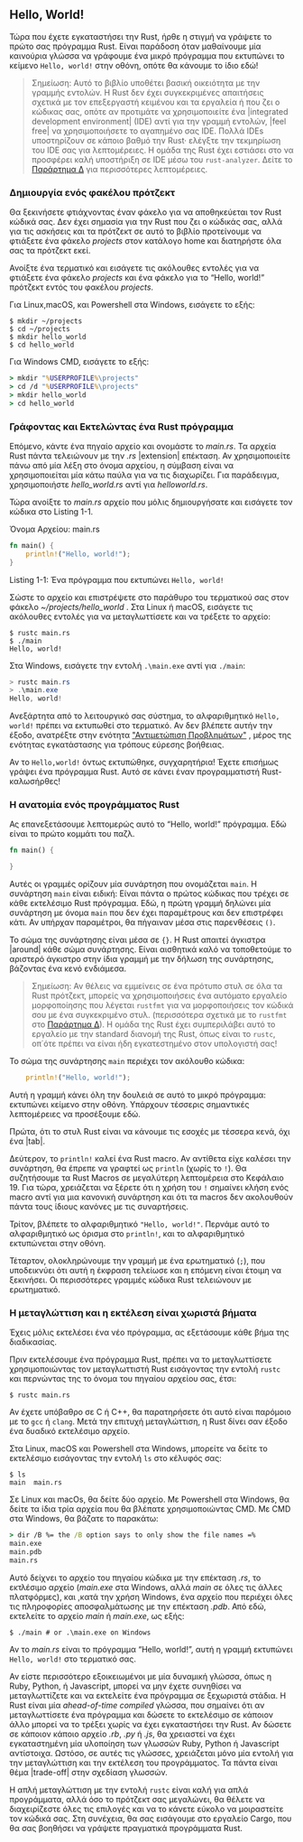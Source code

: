 ## Hello, World!

Τώρα που έχετε εγκαταστήσει την Rust, ήρθε η στιγμή να γράψετε το πρώτο σας
πρόγραμμα Rust. Είναι παράδοση όταν μαθαίνουμε μία καινούρια γλώσσα να
γράφουμε ένα μικρό πρόγραμμα που εκτυπώνει το κείμενο `Hello, world!` στην
οθόνη, οπότε θα κάνουμε το ίδιο εδώ!

> Σημείωση: Αυτό το βιβλίο υποθέτει βασική οικειότητα με την γραμμής εντολών. Η 
> Rust δεν έχει συγκεκριμένες απαιτήσεις σχετικά με τον επεξεργαστή κειμένου και
> τα εργαλεία ή που ζει ο κώδικας σας, οπότε αν προτιμάτε να χρησιμοποιείτε ένα
> |integrated development environment| (IDE) αντί για την γραμμή εντολών, |feel
> free| να χρησιμοποιήσετε το αγαπημένο σας IDE. Πολλά IDEs υποστηρίζουν σε κάποιο
> βαθμό την Rust· ελέγξτε την τεκμηρίωση του IDE σας για λεπτομέρειες. Η ομάδα
> της Rust έχει εστιάσει στο να προσφέρει καλή υποστήριξη σε IDE μέσω του
> `rust-analyzer`. Δείτε το [Παράρτημα Δ][devtools]<!-- ignore --> για περισσότερες
> λεπτομέρειες.

### Δημιουργία ενός φακέλου πρότζεκτ

Θα ξεκινήσετε φτιάχνοντας έναν φάκελο για να αποθηκεύεται τον Rust κώδικά σας.
Δεν έχει σημασία για την Rust που ζει ο κώδικάς σας, αλλά για τις ασκήσεις και 
τα πρότζεκτ σε αυτό το βιβλίο προτείνουμε να φτιάξετε ένα φάκελο *projects* στον
κατάλογο home και διατηρήστε όλα σας τα πρότζεκτ εκεί.

Ανοίξτε ένα τερματικό και εισάγετε τις ακόλουθες εντολές για να φτιάξετε ένα
φάκελο *projects* και ένα φάκελο για το “Hello, world!” πρότζεκτ εντός του
φακέλου *projects*. 

Για Linux,macOS, και Powershell στα Windows, εισάγετε το εξής:


```console
$ mkdir ~/projects
$ cd ~/projects
$ mkdir hello_world
$ cd hello_world
```

Για Windows CMD, εισάγετε το εξής:

```cmd
> mkdir "%USERPROFILE%\projects"
> cd /d "%USERPROFILE%\projects"
> mkdir hello_world
> cd hello_world
```

### Γράφοντας και Εκτελώντας ένα Rust πρόγραμμα

Επόμενο, κάντε ένα πηγαίο αρχείο και ονομάστε το *main.rs*. Τα αρχεία Rust 
πάντα τελειώνουν με την *.rs* |extension| επέκταση. Αν χρησιμοποιείτε πάνω
από μία λέξη στο όνομα αρχείου, η σύμβαση είναι να χρησιμοποιείται μία κάτω 
παύλα για να τις διαχωρίζει. Για παράδειγμα, χρησιμοποιήστε *hello_world.rs* 
αντί για *helloworld.rs*.


Τώρα ανοίξτε το *main.rs* αρχείο που μόλις δημιουργήσατε και εισάγετε τον κώδικα στο Listing 1-1.

<span class="filename">Όνομα Αρχείου: main.rs</span>

```rust
fn main() {
    println!("Hello, world!");
}
```

<span class="caption">Listing 1-1: Ένα πρόγραμμα που εκτυπώνει `Hello, world!`</span>

Σώστε το αρχείο και επιστρέψετε στο παράθυρο του τερματικού σας στον
φάκελο *~/projects/hello_world* . Στα Linux ή macOS, εισάγετε τις ακόλουθες
εντολές για να μεταγλωττίσετε και να τρέξετε το αρχείο:

```console
$ rustc main.rs
$ ./main
Hello, world!
```

Στα Windows, εισάγετε την εντολή `.\main.exe` αντί για `./main`: 

```powershell
> rustc main.rs
> .\main.exe
Hello, world!
```

Ανεξάρτητα από το λειτουργικό σας σύστημα, το αλφαριθμητικό `Hello, world!` πρέπει
να εκτυπωθεί στο τερματικό. Αν δεν βλέπετε αυτήν την έξοδο, ανατρέξτε στην ενότητα 
["Αντιμετώπιση Προβλημάτων"][troubleshooting] <!-- ignore -->, μέρος της ενότητας 
εγκατάστασης για τρόπους εύρεσης βοήθειας.

Αν το `Hello,world!` όντως εκτυπώθηκε, συγχαρητήρια! Έχετε επισήμως γράψει ένα
πρόγραμμα Rust. Αυτό σε κάνει έναν προγραμματιστή Rust-καλωσήρθες!

### Η ανατομία ενός προγράμματος Rust

Ας επανεξετάσουμε λεπτομερώς αυτό το “Hello, world!” πρόγραμμα. Εδώ είναι το
πρώτο κομμάτι του παζλ.


```rust
fn main() {

}
```

Αυτές οι γραμμές ορίζουν μία συνάρτηση που ονομάζεται `main`. Η συνάρτηση `main`
είναι ειδική: Είναι πάντα ο πρώτος κώδικας που τρέχει σε κάθε εκτελέσιμο Rust 
πρόγραμμα. Εδώ, η πρώτη γραμμή δηλώνει μία συνάρτηση με όνομα `main` που δεν
έχει παραμέτρους και δεν επιστρέφει κάτι. Αν υπήρχαν παραμέτροι, θα πήγαιναν μέσα
στις παρενθέσεις `()`. 

Το σώμα της συνάρτησης είναι μέσα σε `{}`. Η Rust απαιτεί άγκιστρα |around| κάθε
σώμα συνάρτησης. Είναι αισθητικά καλό να τοποθετούμε το αριστερό άγκιστρο στην
ίδια γραμμή με την δήλωση της συνάρτησης, βάζοντας ένα κενό ενδιάμεσα.


> Σημείωση: Αν θέλεις να εμμείνεις σε ένα πρότυπο στυλ σε όλα τα Rust πρότζεκτ,
> μπορείς να χρησιμοποιήσεις ένα αυτόματο εργαλείο μορφοποίησης που λέγεται 
> `rustfmt` για να μορφοποιήσεις τον κώδικά σου με ένα συγκεκριμένο στυλ.
> (περισσότερα σχετικά με το `rustfmt` στο [Παράρτημα Δ][devtools]<!-- ignore -->).
> Η ομάδα της Rust έχει συμπεριλάβει αυτό το εργαλείο με την standard διανομή
> της Rust, όπως είναι το `rustc`, οπ΄ότε πρέπει να είναι ήδη εγκατεστημένο
> στον υπολογιστή σας!

Το σώμα της συνάρτησης `main` περιέχει τον ακόλουθο κώδικα:

```rust
    println!("Hello, world!");
```

Αυτή η γραμμή κάνει όλη την δουλειά σε αυτό το μικρό πρόγραμμα: εκτυπώνει
κείμενο στην οθόνη. Υπάρχουν τέσσερις σημαντικές λεπτομέρειες να προσέξουμε
εδώ.

Πρώτα, ότι το στυλ Rust είναι να κάνουμε τις εσοχές με τέσσερα κενά,
όχι ένα |tab|.

Δεύτερον, το `println!` καλεί ένα Rust macro. Αν αντίθετα είχε καλέσει την 
συνάρτηση, θα έπρεπε να γραφτεί ως `println` (χωρίς το `!`). Θα συζητήσουμε
τα Rust Macros σε μεγαλύτερη λεπτομέρεια στο Κεφάλαιο 19. Για τώρα, χρειάζεται
να ξέρετε ότι η χρήση του `!` σημαίνει κλήση ενός macro αντί για μια κανονική
συνάρτηση και ότι τα macros δεν ακολουθούν πάντα τους ίδιους κανόνες με τις
συναρτήσεις.

Τρίτον, βλέπετε το αλφαριθμητικό `"Hello, world!"`. Περνάμε αυτό το αλφαριθμητικό
ως όρισμα στο `println!`, και το αλφαριθμητικό εκτυπώνεται στην οθόνη.

Τέταρτον, ολοκληρώνουμε την γραμμή με ένα ερωτηματικό (`;`), που υποδεικνύει 
ότι αυτή η έκφραση τελείωσε και η επόμενη είναι έτοιμη να ξεκινήσει. Οι
περισσότερες γραμμές κώδικα Rust τελειώνουν με ερωτηματικό.

### Η μεταγλώττιση και η εκτέλεση είναι χωριστά βήματα

Έχεις μόλις εκτελέσει ένα νέο πρόγραμμα, ας εξετάσουμε κάθε βήμα της 
διαδικασίας. 

Πριν εκτελέσουμε ένα πρόγραμμα Rust, πρέπει να το μεταγλωττίσετε χρησιμοποιώντας
τον μεταγλωττιστή Rust εισάγοντας την εντολή `rustc` και περνώντας της το όνομα
του πηγαίου αρχείου σας, έτσι:

```console
$ rustc main.rs
```

Αν έχετε υπόβαθρο σε C ή C++, θα παρατηρήσετε ότι αυτό είναι παρόμοιο με το
`gcc` ή `clang`. Μετά την επιτυχή μεταγλώττιση, η Rust δίνει σαν έξοδο ένα 
δυαδικό εκτελέσιμο αρχείο.

Στα Linux, macOS και Powershell στα Windows, μπορείτε να δείτε το εκτελέσιμο
εισάγοντας την εντολή `ls` στο κέλυφός σας:

```console
$ ls
main  main.rs
```

Σε Linux και macOs, θα δείτε δύο αρχείο. Με Powershell στα Windows, θα δείτε
τα ίδια τρία αρχεία που θα βλέπατε χρησιμοποιώντας CMD. Με CMD στα Windows,
θα βάζατε το παρακάτω:

```cmd
> dir /B %= the /B option says to only show the file names =%
main.exe
main.pdb
main.rs
```

Αυτό δείχνει το αρχείο του πηγαίου κώδικα με την επέκταση *.rs*, το εκτλέσιμο
αρχείο (*main.exe* στα Windows, αλλά *main* σε όλες τις άλλες πλατφόρμες), και
,κατά την χρήση Windows, ένα αρχείο που περιέχει όλες τις πληροφορίες αποσφαλμάτωσης
με την επέκταση *.pdb*. Από εδώ, εκτελείτε το αρχείο *main* ή *main.exe*, ως εξής: 


```console
$ ./main # or .\main.exe on Windows
```

Αν το *main.rs* είναι το πρόγραμμα “Hello, world!”, αυτή η γραμμή εκτυπώνει
`Hello, world!` στο τερματικό σας. 

Αν είστε περισσότερο εξοικειωμένοι με μία δυναμική γλώσσα, όπως η Ruby, Python,
ή Javascript, μπορεί να μην έχετε συνηθίσει να μεταγλωττίζετε και να εκτελείτε
ένα πρόγραμμα σε ξεχωριστά στάδια. Η Rust είναι μία *ahead-of-time compiled* γλώσσα,
που σημαίνει ότι αν μεταγλωττίσετε ένα πρόγραμμα και δώσετε το εκτελέσιμο σε κάποιον
άλλο μπορεί να το τρέξει χωρίς να έχει εγκαταστήσει την Rust. Αν δώσετε σε κάποιον 
κάποιο αρχείο *.rb*, *.py* ή *.js*, θα χρειαστεί να έχει εγκαταστημένη μία υλοποίηση
των γλωσσών Ruby, Python ή Javascript αντίστοιχα. Ωστόσο, σε αυτές τις γλώσσες,
χρειάζεται μόνο μία εντολή για την μεταγλώττιση και την εκτέλεση του προγράμματος.
Τα πάντα είναι θέμα |trade-off| στην σχεδίαση γλωσσών.   

Η απλή μεταγλώττιση με την εντολή `rustc` είναι καλή για απλά προγράμματα, αλλά
όσο το πρότζεκτ σας μεγαλώνει, θα θέλετε να διαχειρίζεστε όλες τις επιλογές και
να το κάνετε εύκολο να μοιραστείτε τον κώδικά σας. Στη συνέχεια, θα σας εισάγουμε
στο εργαλείο Cargo, που θα σας βοηθήσει να γράψετε πραγματικά προγράμματα Rust.

[troubleshooting]: ch01-01-installation.html#troubleshooting
[devtools]: appendix-04-useful-development-tools.md
